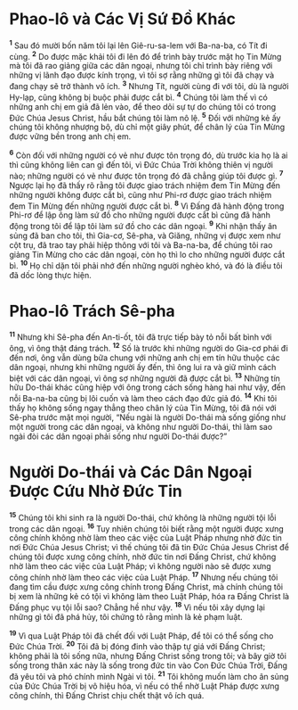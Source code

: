 # Phao-lô và Các Vị Sứ Ðồ Khác
<sup><b>1</b></sup> Sau đó mười bốn năm tôi lại lên Giê-ru-sa-lem với Ba-na-ba, có Tít đi cùng. <sup><b>2</b></sup> Do được mặc khải tôi đi lên đó để trình bày trước mặt họ Tin Mừng mà tôi đã rao giảng giữa các dân ngoại, nhưng tôi chỉ trình bày riêng với những vị lãnh đạo được kính trọng, vì tôi sợ rằng những gì tôi đã chạy và đang chạy sẽ trở thành vô ích. <sup><b>3</b></sup> Nhưng Tít, người cùng đi với tôi, dù là người Hy-lạp, cũng không bị buộc phải được cắt bì. <sup><b>4</b></sup> Chúng tôi làm thế vì có những anh chị em giả đã lẻn vào, để theo dõi sự tự do chúng tôi có trong Ðức Chúa Jesus Christ, hầu bắt chúng tôi làm nô lệ. <sup><b>5</b></sup> Ðối với những kẻ ấy chúng tôi không nhượng bộ, dù chỉ một giây phút, để chân lý của Tin Mừng được vững bền trong anh chị em.

<sup><b>6</b></sup> Còn đối với những người có vẻ như được tôn trọng đó, dù trước kia họ là ai thì cũng không liên can gì đến tôi, vì Ðức Chúa Trời không thiên vị người nào; những người có vẻ như được tôn trọng đó đã chẳng giúp tôi được gì. <sup><b>7</b></sup> Ngược lại họ đã thấy rõ rằng tôi được giao trách nhiệm đem Tin Mừng đến những người không được cắt bì, cũng như Phi-rơ được giao trách nhiệm đem Tin Mừng đến những người được cắt bì. <sup><b>8</b></sup> Vì Ðấng đã hành động trong Phi-rơ để lập ông làm sứ đồ cho những người được cắt bì cũng đã hành động trong tôi để lập tôi làm sứ đồ cho các dân ngoại. <sup><b>9</b></sup> Khi nhận thấy ân sủng đã ban cho tôi, thì Gia-cơ, Sê-pha, và Giăng, những vị được xem như cột trụ, đã trao tay phải hiệp thông với tôi và Ba-na-ba, để chúng tôi rao giảng Tin Mừng cho các dân ngoại, còn họ thì lo cho những người được cắt bì. <sup><b>10</b></sup> Họ chỉ dặn tôi phải nhớ đến những người nghèo khó, và đó là điều tôi đã dốc lòng thực hiện.


# Phao-lô Trách Sê-pha
<sup><b>11</b></sup> Nhưng khi Sê-pha đến An-ti-ốt, tôi đã trực tiếp bày tỏ nỗi bất bình với ông, vì ông thật đáng trách. <sup><b>12</b></sup> Số là trước khi những người do Gia-cơ phái đi đến nơi, ông vẫn dùng bữa chung với những anh chị em tín hữu thuộc các dân ngoại, nhưng khi những người ấy đến, thì ông lui ra và giữ mình cách biệt với các dân ngoại, vì ông sợ những người đã được cắt bì. <sup><b>13</b></sup> Những tín hữu Do-thái khác cũng hiệp với ông trong cách sống hàng hai như vậy, đến nỗi Ba-na-ba cũng bị lôi cuốn và làm theo cách đạo đức giả đó. <sup><b>14</b></sup> Khi tôi thấy họ không sống ngay thẳng theo chân lý của Tin Mừng, tôi đã nói với Sê-pha trước mặt mọi người, “Nếu ngài là người Do-thái mà sống giống như một người trong các dân ngoại, và không như người Do-thái, thì làm sao ngài đòi các dân ngoại phải sống như người Do-thái được?”


# Người Do-thái và Các Dân Ngoại Ðược Cứu Nhờ Ðức Tin
<sup><b>15</b></sup> Chúng tôi khi sinh ra là người Do-thái, chứ không là những người tội lỗi trong các dân ngoại. <sup><b>16</b></sup> Tuy nhiên chúng tôi biết rằng một người được xưng công chính không nhờ làm theo các việc của Luật Pháp nhưng nhờ đức tin nơi Ðức Chúa Jesus Christ; vì thế chúng tôi đã tin Ðức Chúa Jesus Christ để chúng tôi được xưng công chính, nhờ đức tin nơi Ðấng Christ, chứ không nhờ làm theo các việc của Luật Pháp; vì không người nào sẽ được xưng công chính nhờ làm theo các việc của Luật Pháp. <sup><b>17</b></sup> Nhưng nếu chúng tôi đang tìm cầu được xưng công chính trong Ðấng Christ, mà chính chúng tôi bị xem là những kẻ có tội vì không làm theo Luật Pháp, hóa ra Ðấng Christ là Ðấng phục vụ tội lỗi sao? Chẳng hề như vậy. <sup><b>18</b></sup> Vì nếu tôi xây dựng lại những gì tôi đã phá hủy, tôi chứng tỏ rằng mình là kẻ phạm luật.

<sup><b>19</b></sup> Vì qua Luật Pháp tôi đã chết đối với Luật Pháp, để tôi có thể sống cho Ðức Chúa Trời. <sup><b>20</b></sup> Tôi đã bị đóng đinh vào thập tự giá với Ðấng Christ; không phải là tôi sống nữa, nhưng Ðấng Christ sống trong tôi; và bây giờ tôi sống trong thân xác này là sống trong đức tin vào Con Ðức Chúa Trời, Ðấng đã yêu tôi và phó chính mình Ngài vì tôi. <sup><b>21</b></sup> Tôi không muốn làm cho ân sủng của Ðức Chúa Trời bị vô hiệu hóa, vì nếu có thể nhờ Luật Pháp được xưng công chính, thì Ðấng Christ chịu chết thật vô ích quá.
